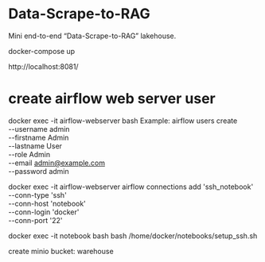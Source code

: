 # Data-Scrape-to-RAG
 Mini end-to-end “Data-Scrape-to-RAG” lakehouse.

docker-compose up

http://localhost:8081/

# create airflow web server user
docker exec -it airflow-webserver bash
Example:
airflow users create \
  --username admin \
  --firstname Admin \
  --lastname User \
  --role Admin \
  --email admin@example.com \
  --password admin


docker exec -it airflow-webserver airflow connections add 'ssh_notebook' \
    --conn-type 'ssh' \
    --conn-host 'notebook' \
    --conn-login 'docker' \
    --conn-port '22'


docker exec -it notebook bash
bash /home/docker/notebooks/setup_ssh.sh


create minio bucket: warehouse